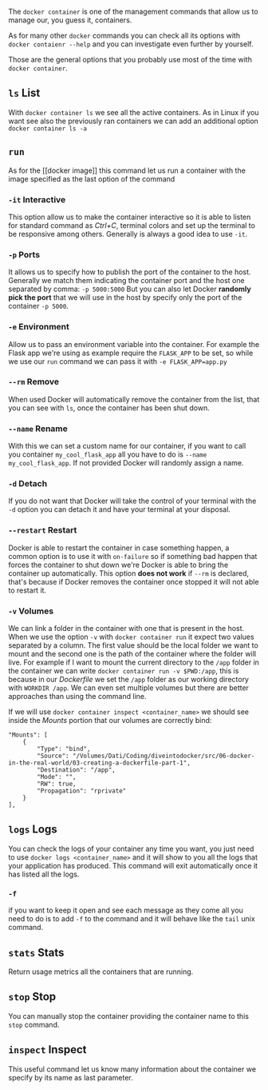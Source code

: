 The `docker container` is one of the management commands that allow us to manage our, you guess it, containers. 

As for many other `docker` commands you can check all its options with `docker contaienr --help` and you can investigate even further by yourself.

Those are the general options that you probably use most of the time with `docker container`.

## `ls` List
With `docker container ls` we see all the active containers. As in Linux if you want see also the previously ran containers we can add an additional option `docker container ls -a`
## `run`
As for the [[docker image]] this command let us run a container with the image specified as the last option of the command
### `-it` Interactive
This option allow us to make the container interactive so it is able to listen for standard command as *Ctrl+C*, terminal colors and set up the terminal to be responsive among others. Generally is always a good idea to use `-it`.

### `-p` Ports
It allows us to specify how to publish the port of the container to the host. Generally we match them indicating the container port and the host one separated by comma: `-p 5000:5000`
But you can also let Docker **randomly pick the port** that we will use in the host by specify only the port of the container `-p 5000`.
### `-e` Environment
Allow us to pass an environment variable into the container. For example the Flask app we're using as example require the `FLASK_APP` to be set, so while we use our `run` command we can pass it with `-e FLASK_APP=app.py`
### `--rm` Remove
When used Docker will automatically remove the container from the list, that you can see with `ls`, once the container has been shut down. 
### `--name` Rename
With this we can set a custom name for our container, if you want to call you container `my_cool_flask_app` all you have to do is `--name my_cool_flask_app`. If not provided Docker will randomly assign a name.
### `-d` Detach
If you do not want that Docker will take the control of your terminal with the `-d` option you can detach it and have your terminal at your disposal.
### `--restart` Restart
Docker is able to restart the container in case something happen, a common option is to use it with `on-failure` so if something bad happen that forces the container to shut down we're Docker is able to bring the container up automatically.
This option **does not work** if `--rm` is declared, that's because if Docker removes the container once stopped it will not able to restart it.
### `-v` Volumes
We can link a folder in the container with one that is present in the host. When we use the option `-v` with `docker container run` it expect two values separated by a column. The first value should be the local folder we want to mount and the second one is the path of the container where the folder will live. For example if I want to mount the current directory to the `/app` folder in the container we can write `docker container run -v $PWD:/app`, this is because in our *Dockerfile* we set the `/app` folder as our working directory with `WORKDIR /app`.
We can even set multiple volumes but there are better approaches than using the command line.

If we will use `docker container inspect <container_name>` we should see inside the *Mounts* portion that our volumes are correctly bind:
```
"Mounts": [
	{
		"Type": "bind",
		"Source": "/Volumes/Dati/Coding/diveintodocker/src/06-docker-in-the-real-world/03-creating-a-dockerfile-part-1",
		"Destination": "/app",
		"Mode": "",
		"RW": true,
		"Propagation": "rprivate"
	}
],
```
## `logs` Logs
You can check the logs of your container any time you want, you just need to use `docker logs <container_name>` and it will show to you all the logs that your application has produced. This command will exit automatically once it has listed all the logs.
### `-f`
if you want to keep it open and see each message as they come all you need to do is to add `-f` to the command and it will behave like the `tail` unix command.
## `stats` Stats
Return usage metrics all the containers that are running.
## `stop` Stop
You can manually stop the container providing the container name to this `stop` command.
## `inspect` Inspect
This useful command let us know many information about the container we specify by its name as last parameter. 